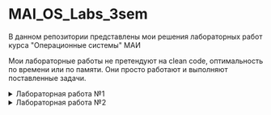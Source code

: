 # MAI_OS_Labs_3sem 
В данном репозитории представлены мои решения лабораторных работ курса "Операционные системы" МАИ

Мои лабораторные работы не претендуют на clean code, оптимальность по времени или по памяти. Они просто работают и выполняют поставленные задачи. 

<details>
<summary>
Лабораторная работа №1
</summary>

- [Условие, вариант 6](https://cloud.mail.ru/public/aAsW/az5evQCC1/lab_work_1_v4.pdf)
- [Реализация](./lab1/src)
- [Отчет](./lab1/doc/215_Matveev_lab1.pdf)

</details>

<details>
<summary>
Лабораторная работа №2
</summary>

- [Условие, вариант 18](https://cloud.mail.ru/public/aAsW/az5evQCC1/lab_work_2_v5.odt)
- [Реализация](./lab2/src)
- [Отчет](./lab2/doc/215_Matveev_lab2.pdf)

</details>
